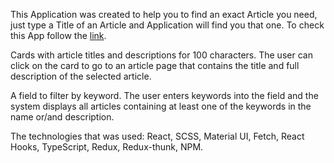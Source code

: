 
This Application was created to help you to find an exact Article you need, just type a Title of an Article and Application will find you that one. To check this App follow the [link](https://1stIndominus.github.io/my-articles).

Cards with article titles and descriptions for 100 characters. The user can click on the card to go to an article page that contains the title and full description of the selected article.

A field to filter by keyword. The user enters keywords into the field and the system displays all articles containing at least one of the keywords in the name or/and description.

The technologies that was used: React, SCSS, Material UI, Fetch, React Hooks, TypeScript, Redux, Redux-thunk, NPM.
